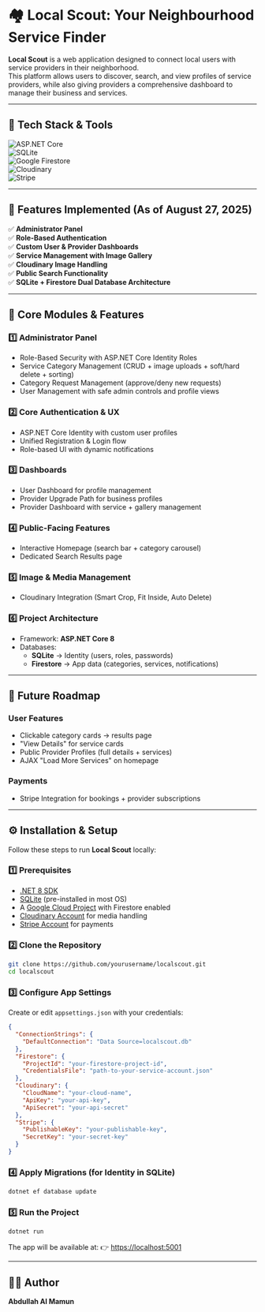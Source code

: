 # 🏘️ Local Scout: Your Neighbourhood Service Finder

**Local Scout** is a web application designed to connect local users with service providers in their neighborhood.  
This platform allows users to discover, search, and view profiles of service providers, while also giving providers a comprehensive dashboard to manage their business and services.

---

## 🔖 Tech Stack & Tools
![ASP.NET Core](https://img.shields.io/badge/ASP.NET%20Core-8.0-512BD4?style=for-the-badge&logo=dotnet&logoColor=white)  
![SQLite](https://img.shields.io/badge/SQLite-07405E?style=for-the-badge&logo=sqlite&logoColor=white)  
![Google Firestore](https://img.shields.io/badge/Google%20Firestore-F6820D?style=for-the-badge&logo=firebase&logoColor=white)  
![Cloudinary](https://img.shields.io/badge/Cloudinary-3448C5?style=for-the-badge&logo=cloudinary&logoColor=white)  
![Stripe](https://img.shields.io/badge/Stripe-626CD9?style=for-the-badge&logo=stripe&logoColor=white)  

---

## 🚀 Features Implemented (As of August 27, 2025)

✅ **Administrator Panel**  
✅ **Role-Based Authentication**  
✅ **Custom User & Provider Dashboards**  
✅ **Service Management with Image Gallery**  
✅ **Cloudinary Image Handling**  
✅ **Public Search Functionality**  
✅ **SQLite + Firestore Dual Database Architecture**

---

## 📂 Core Modules & Features

### 1️⃣ Administrator Panel
- Role-Based Security with ASP.NET Core Identity Roles  
- Service Category Management (CRUD + image uploads + soft/hard delete + sorting)  
- Category Request Management (approve/deny new requests)  
- User Management with safe admin controls and profile views  

### 2️⃣ Core Authentication & UX
- ASP.NET Core Identity with custom user profiles  
- Unified Registration & Login flow  
- Role-based UI with dynamic notifications  

### 3️⃣ Dashboards
- User Dashboard for profile management  
- Provider Upgrade Path for business profiles  
- Provider Dashboard with service + gallery management  

### 4️⃣ Public-Facing Features
- Interactive Homepage (search bar + category carousel)  
- Dedicated Search Results page  

### 5️⃣ Image & Media Management
- Cloudinary Integration (Smart Crop, Fit Inside, Auto Delete)  

### 6️⃣ Project Architecture
- Framework: **ASP.NET Core 8**  
- Databases:  
  - **SQLite** → Identity (users, roles, passwords)  
  - **Firestore** → App data (categories, services, notifications)  

---

## 📌 Future Roadmap

### User Features
- Clickable category cards → results page  
- "View Details" for service cards  
- Public Provider Profiles (full details + services)  
- AJAX "Load More Services" on homepage  

### Payments
- Stripe Integration for bookings + provider subscriptions  

---

## ⚙️ Installation & Setup

Follow these steps to run **Local Scout** locally:

### 1️⃣ Prerequisites
- [.NET 8 SDK](https://dotnet.microsoft.com/en-us/download)  
- [SQLite](https://www.sqlite.org/download.html) (pre-installed in most OS)  
- A [Google Cloud Project](https://console.cloud.google.com/) with Firestore enabled  
- [Cloudinary Account](https://cloudinary.com/) for media handling  
- [Stripe Account](https://stripe.com/) for payments  

### 2️⃣ Clone the Repository
```bash
git clone https://github.com/yourusername/localscout.git
cd localscout
````

### 3️⃣ Configure App Settings

Create or edit `appsettings.json` with your credentials:

```json
{
  "ConnectionStrings": {
    "DefaultConnection": "Data Source=localscout.db"
  },
  "Firestore": {
    "ProjectId": "your-firestore-project-id",
    "CredentialsFile": "path-to-your-service-account.json"
  },
  "Cloudinary": {
    "CloudName": "your-cloud-name",
    "ApiKey": "your-api-key",
    "ApiSecret": "your-api-secret"
  },
  "Stripe": {
    "PublishableKey": "your-publishable-key",
    "SecretKey": "your-secret-key"
  }
}
```

### 4️⃣ Apply Migrations (for Identity in SQLite)

```bash
dotnet ef database update
```

### 5️⃣ Run the Project

```bash
dotnet run
```

The app will be available at:
👉 [https://localhost:5001](https://localhost:5001)

---

## 👨‍💻 Author

**Abdullah Al Mamun**

```
